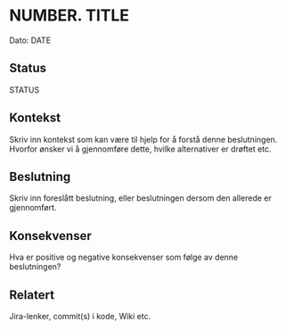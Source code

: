 # NUMBER. TITLE

Dato: DATE

## Status

STATUS

## Kontekst

Skriv inn kontekst som kan være til hjelp for å forstå denne beslutningen. Hvorfor ønsker vi å gjennomføre dette, hvilke alternativer er drøftet etc.

## Beslutning

Skriv inn foreslått beslutning, eller beslutningen dersom den allerede er gjennomført.

## Konsekvenser

Hva er positive og negative konsekvenser som følge av denne beslutningen?

## Relatert

Jira-lenker, commit(s) i kode, Wiki etc.